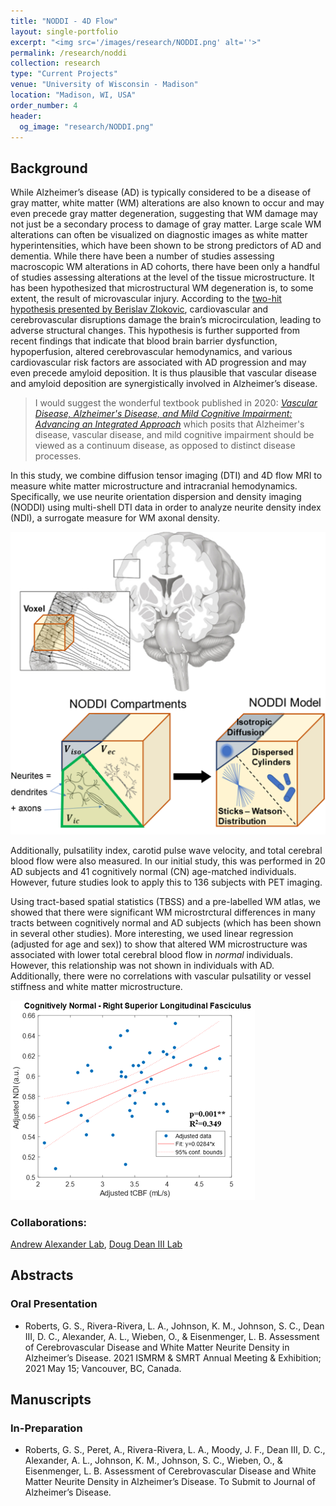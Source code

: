 ```yaml
---
title: "NODDI - 4D Flow"
layout: single-portfolio
excerpt: "<img src='/images/research/NODDI.png' alt=''>"
permalink: /research/noddi
collection: research
type: "Current Projects"
venue: "University of Wisconsin - Madison"
location: "Madison, WI, USA"
order_number: 4
header: 
  og_image: "research/NODDI.png"
---
```


Background
------
While Alzheimer’s disease (AD) is typically considered to be a disease of gray matter, white matter (WM) alterations are also known to occur and may even precede gray matter degeneration, suggesting that WM damage may not just be a secondary process to damage of gray matter. Large scale WM alterations can often be visualized on diagnostic images as white matter hyperintensities, which have been shown to be strong predictors of AD and dementia. While there have been a number of studies assessing macroscopic WM alterations in AD cohorts, there have been only a handful of studies assessing alterations at the level of the tissue microstructure. It has been hypothesized that microstructural WM degeneration is, to some extent, the result of microvascular injury. According to the [two-hit hypothesis presented by Berislav Zlokovic]( https://www.nature.com/articles/nrn3114), cardiovascular and cerebrovascular disruptions damage the brain’s microcirculation, leading to adverse structural changes. This hypothesis is further supported from recent findings that indicate that blood brain barrier dysfunction, hypoperfusion, altered cerebrovascular hemodynamics, and various cardiovascular risk factors are associated with AD progression and may even precede amyloid deposition. It is thus plausible that vascular disease and amyloid deposition are synergistically involved in Alzheimer’s disease.

> I would suggest the wonderful textbook published in 2020: [*Vascular Disease, Alzheimer's Disease, and Mild Cognitive Impairment: Advancing an Integrated Approach*](https://books.google.com/books?id=XnPKDwAAQBAJ) which posits that Alzheimer's disease, vascular disease, and mild cognitive impairment should be viewed as a continuum disease, as opposed to distinct disease processes.

In this study, we combine diffusion tensor imaging (DTI) and 4D flow MRI to measure white matter microstructure and intracranial hemodynamics. Specifically, we use neurite orientation dispersion and density imaging (NODDI) using multi-shell DTI data in order to analyze neurite density index (NDI), a surrogate measure for WM axonal density. 

![](/images/research/NODDI_2_ndi.PNG)

Additionally, pulsatility index, carotid pulse wave velocity, and total cerebral blood flow were also measured. In our initial study, this was performed in 20 AD subjects and 41 cognitively normal (CN) age-matched individuals. However, future studies look to apply this to 136 subjects with PET imaging. 

Using tract-based spatial statistics (TBSS) and a pre-labelled WM atlas, we showed that there were significant WM microstrctural differences in many tracts between cognitively normal and AD subjects (which has been shown in several other studies). More interesting, we used linear regression (adjusted for age and sex)) to show that altered WM microstructure was associated with lower total cerebral blood flow in *normal* individuals. However, this relationship was not shown in individuals with AD. Additionally, there were no correlations with vascular pulsatility or vessel stiffness and white matter microstructure.

![](/images/research/NODDI_3_results.png)

### Collaborations: 
[Andrew Alexander Lab](https://www.waisman.wisc.edu/staff/alexander-andrew/), [Doug Dean III Lab](https://www.waisman.wisc.edu/staff/dean-iii-doug/)

Abstracts
------
### Oral Presentation
* Roberts, G. S., Rivera-Rivera, L. A., Johnson, K. M., Johnson, S. C., Dean III, D. C., Alexander, A. L., Wieben, O., & Eisenmenger, L. B. Assessment of Cerebrovascular Disease and White Matter Neurite Density in Alzheimer’s Disease. 2021 ISMRM & SMRT Annual Meeting & Exhibition; 2021 May 15; Vancouver, BC, Canada.

Manuscripts
------
### In-Preparation
* Roberts, G. S., Peret, A., Rivera-Rivera, L. A., Moody, J. F., Dean III, D. C., Alexander, A. L., Johnson, K. M., Johnson, S. C., Wieben, O., & Eisenmenger, L. B. Assessment of Cerebrovascular Disease and White Matter Neurite Density in Alzheimer’s Disease. To Submit to Journal of Alzheimer’s Disease.

